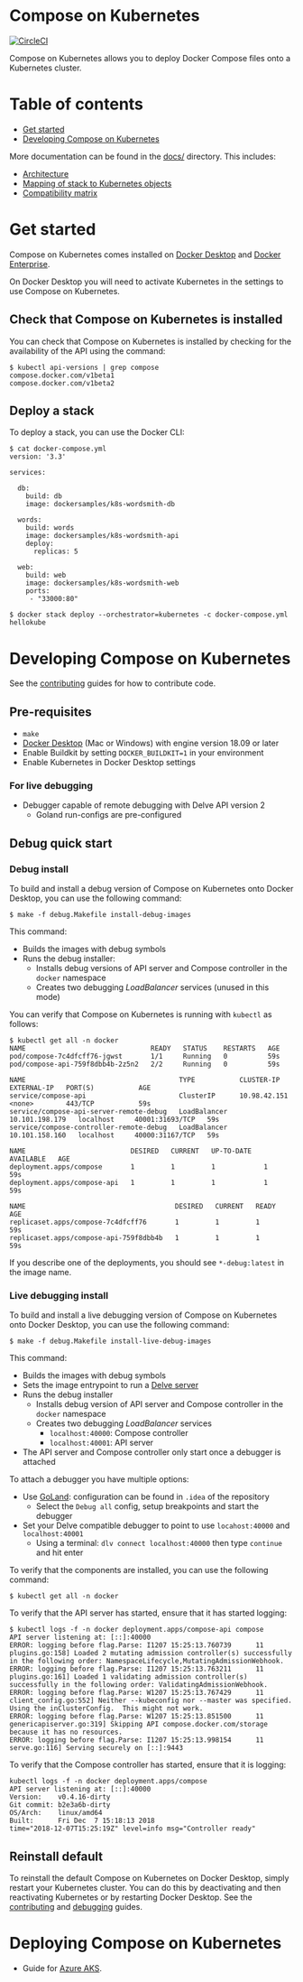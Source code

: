 # Compose on Kubernetes

[![CircleCI](https://circleci.com/gh/docker/compose-on-kubernetes/tree/master.svg?style=svg)](https://circleci.com/gh/docker/compose-on-kubernetes/tree/master)

Compose on Kubernetes allows you to deploy Docker Compose files onto a
Kubernetes cluster.

# Table of contents

- [Get started](#get-started)
- [Developing Compose on Kubernetes](#developing-compose-on-kubernetes)

More documentation can be found in the [docs/](./docs) directory. This includes:
- [Architecture](./docs/architecture.md)
- [Mapping of stack to Kubernetes objects](./docs/mapping.md)
- [Compatibility matrix](./docs/compatibility.md)

# Get started

Compose on Kubernetes comes installed on
[Docker Desktop](https://www.docker.com/products/docker-desktop) and
[Docker Enterprise](https://www.docker.com/products/docker-enterprise).

On Docker Desktop you will need to activate Kubernetes in the settings to use
Compose on Kubernetes.

## Check that Compose on Kubernetes is installed

You can check that Compose on Kubernetes is installed by checking for the
availability of the API using the command:

```console
$ kubectl api-versions | grep compose
compose.docker.com/v1beta1
compose.docker.com/v1beta2
```

## Deploy a stack

To deploy a stack, you can use the Docker CLI:

```console
$ cat docker-compose.yml
version: '3.3'

services:

  db:
    build: db
    image: dockersamples/k8s-wordsmith-db

  words:
    build: words
    image: dockersamples/k8s-wordsmith-api
    deploy:
      replicas: 5

  web:
    build: web
    image: dockersamples/k8s-wordsmith-web
    ports:
     - "33000:80"

$ docker stack deploy --orchestrator=kubernetes -c docker-compose.yml hellokube
```

# Developing Compose on Kubernetes

See the [contributing](./CONTRIBUTING.md) guides for how to contribute code.

## Pre-requisites

- `make`
- [Docker Desktop](https://www.docker.com/products/docker-desktop) (Mac or Windows) with engine version 18.09 or later
- Enable Buildkit by setting `DOCKER_BUILDKIT=1` in your environment
- Enable Kubernetes in Docker Desktop settings

### For live debugging

- Debugger capable of remote debugging with Delve API version 2
  - Goland run-configs are pre-configured

## Debug quick start

### Debug install

To build and install a debug version of Compose on Kubernetes onto Docker
Desktop, you can use the following command:

```console
$ make -f debug.Makefile install-debug-images
```

This command:
- Builds the images with debug symbols
- Runs the debug installer:
  - Installs debug versions of API server and Compose controller in the `docker` namespace
  - Creates two debugging _LoadBalancer_ services (unused in this mode)

You can verify that Compose on Kubernetes is running with `kubectl` as follows:

```console
$ kubectl get all -n docker
NAME                               READY   STATUS    RESTARTS   AGE
pod/compose-7c4dfcff76-jgwst       1/1     Running   0          59s
pod/compose-api-759f8dbb4b-2z5n2   2/2     Running   0          59s

NAME                                      TYPE           CLUSTER-IP       EXTERNAL-IP   PORT(S)           AGE
service/compose-api                       ClusterIP      10.98.42.151     <none>        443/TCP           59s
service/compose-api-server-remote-debug   LoadBalancer   10.101.198.179   localhost     40001:31693/TCP   59s
service/compose-controller-remote-debug   LoadBalancer   10.101.158.160   localhost     40000:31167/TCP   59s

NAME                          DESIRED   CURRENT   UP-TO-DATE   AVAILABLE   AGE
deployment.apps/compose       1         1         1            1           59s
deployment.apps/compose-api   1         1         1            1           59s

NAME                                     DESIRED   CURRENT   READY   AGE
replicaset.apps/compose-7c4dfcff76       1         1         1       59s
replicaset.apps/compose-api-759f8dbb4b   1         1         1       59s
```

If you describe one of the deployments, you should see `*-debug:latest` in the
image name.

### Live debugging install

To build and install a live debugging version of Compose on Kubernetes onto
Docker Desktop, you can use the following command:

```console
$ make -f debug.Makefile install-live-debug-images
```

This command:
- Builds the images with debug symbols
- Sets the image entrypoint to run a [Delve server](https://github.com/derekparker/delve)
- Runs the debug installer
  - Installs debug version of API server and Compose controller in the `docker` namespace
  - Creates two debugging _LoadBalancer_ services
    - `localhost:40000`: Compose controller
    - `localhost:40001`: API server
- The API server and Compose controller only start once a debugger is attached

To attach a debugger you have multiple options:
- Use [GoLand](https://www.jetbrains.com/go/): configuration can be found in `.idea` of the repository
  - Select the `Debug all` config, setup breakpoints and start the debugger
- Set your Delve compatible debugger to point to use `locahost:40000` and `localhost:40001`
  - Using a terminal: `dlv connect localhost:40000` then type `continue` and hit enter

To verify that the components are installed, you can use the following command:

```console
$ kubectl get all -n docker
```

To verify that the API server has started, ensure that it has started logging:
```console
$ kubectl logs -f -n docker deployment.apps/compose-api compose
API server listening at: [::]:40000
ERROR: logging before flag.Parse: I1207 15:25:13.760739      11 plugins.go:158] Loaded 2 mutating admission controller(s) successfully in the following order: NamespaceLifecycle,MutatingAdmissionWebhook.
ERROR: logging before flag.Parse: I1207 15:25:13.763211      11 plugins.go:161] Loaded 1 validating admission controller(s) successfully in the following order: ValidatingAdmissionWebhook.
ERROR: logging before flag.Parse: W1207 15:25:13.767429      11 client_config.go:552] Neither --kubeconfig nor --master was specified.  Using the inClusterConfig.  This might not work.
ERROR: logging before flag.Parse: W1207 15:25:13.851500      11 genericapiserver.go:319] Skipping API compose.docker.com/storage because it has no resources.
ERROR: logging before flag.Parse: I1207 15:25:13.998154      11 serve.go:116] Serving securely on [::]:9443
```

To verify that the Compose controller has started, ensure that it is logging:
```console
kubectl logs -f -n docker deployment.apps/compose
API server listening at: [::]:40000
Version:    v0.4.16-dirty
Git commit: b2e3a6b-dirty
OS/Arch:    linux/amd64
Built:      Fri Dec  7 15:18:13 2018
time="2018-12-07T15:25:19Z" level=info msg="Controller ready"
```

## Reinstall default

To reinstall the default Compose on Kubernetes on Docker Desktop, simply restart
your Kubernetes cluster. You can do this by deactivating and then reactivating
Kubernetes or by restarting Docker Desktop.
See the [contributing](./CONTRIBUTING.md) and [debugging](./DEBUGGING.md) guides.

# Deploying Compose on Kubernetes

- Guide for [Azure AKS](./docs/install-on-aks.md).
